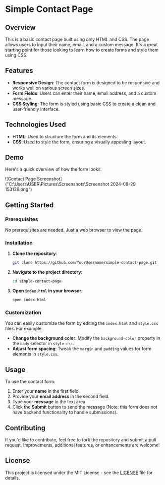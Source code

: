 # Simple Contact Page

## Overview

This is a basic contact page built using only HTML and CSS. The page allows users to input their name, email, and a custom message. It's a great starting point for those looking to learn how to create forms and style them using CSS.

## Features

- **Responsive Design**: The contact form is designed to be responsive and works well on various screen sizes.
- **Form Fields**: Users can enter their name, email address, and a custom message.
- **CSS Styling**: The form is styled using basic CSS to create a clean and user-friendly interface.

## Technologies Used

- **HTML**: Used to structure the form and its elements.
- **CSS**: Used to style the form, ensuring a visually appealing layout.

## Demo

Here's a quick overview of how the form looks:

![Contact Page Screenshot]("C:\Users\USER\Pictures\Screenshots\Screenshot 2024-08-29 153136.png")

## Getting Started

### Prerequisites

No prerequisites are needed. Just a web browser to view the page.

### Installation

1. **Clone the repository**:
   ```bash
   git clone https://github.com/YourUsername/simple-contact-page.git
   ```
2. **Navigate to the project directory**:
   ```bash
   cd simple-contact-page
   ```
3. **Open `index.html` in your browser**:
   ```bash
   open index.html
   ```

### Customization

You can easily customize the form by editing the `index.html` and `style.css` files. For example:

- **Change the background color**: Modify the `background-color` property in the `body` selector in `style.css`.
- **Adjust form spacing**: Tweak the `margin` and `padding` values for form elements in `style.css`.

## Usage

To use the contact form:

1. Enter your **name** in the first field.
2. Provide your **email address** in the second field.
3. Type your **message** in the text area.
4. Click the **Submit** button to send the message (Note: this form does not have backend functionality to handle submissions).

## Contributing

If you'd like to contribute, feel free to fork the repository and submit a pull request. Improvements, additional features, or enhancements are welcome!

## License

This project is licensed under the MIT License - see the [LICENSE](LICENSE) file for details.
